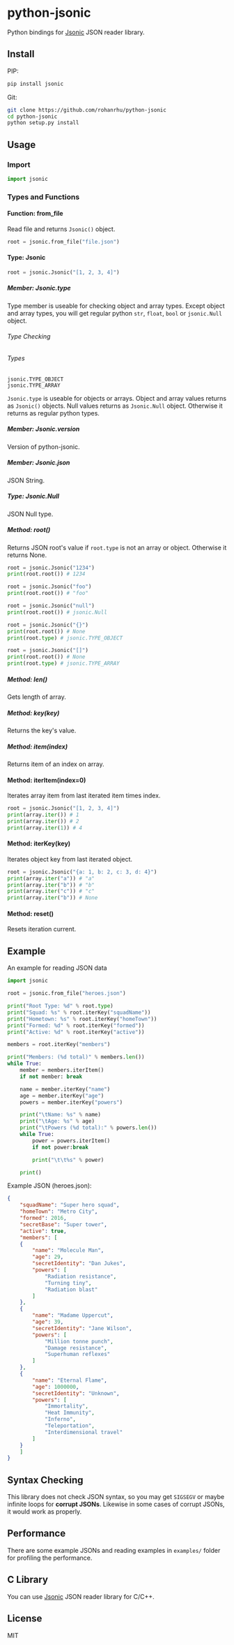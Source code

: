 # python-jsonic
Python bindings for [Jsonic](https://github.com/rohanrhu/jsonic) JSON reader library.

## Install
PIP:
```bash
pip install jsonic
```

Git:
```bash
git clone https://github.com/rohanrhu/python-jsonic
cd python-jsonic
python setup.py install
```

## Usage

### Import
```python
import jsonic
```

### Types and Functions

#### Function: from_file
Read file and returns `Jsonic()` object.
```python
root = jsonic.from_file("file.json")
```

#### Type: Jsonic
```python
root = jsonic.Jsonic("[1, 2, 3, 4]")
```

##### Member: Jsonic.type
Type member is useable for checking object and array types. Except object and array types, you will get regular python `str`, `float`, `bool` or `jsonic.Null` object.

###### Type Checking
###### Types
`jsonic.TYPE_OBJECT`<br>
`jsonic.TYPE_ARRAY`

`Jsonic.type` is useable for objects or arrays. Object and array values returns as `Jsonic()` objects. Null values returns as `Jsonic.Null` object. Otherwise it returns as regular python types.

##### Member: Jsonic.version
Version of python-jsonic.

##### Member: Jsonic.json
JSON String.

##### Type: Jsonic.Null
JSON Null type.

##### Method: root()
Returns JSON root's value if `root.type` is not an array or object. Otherwise it returns None.
```python
root = jsonic.Jsonic("1234")
print(root.root()) # 1234

root = jsonic.Jsonic("foo")
print(root.root()) # "foo"

root = jsonic.Jsonic("null")
print(root.root()) # jsonic.Null

root = jsonic.Jsonic("{}")
print(root.root()) # None
print(root.type) # jsonic.TYPE_OBJECT

root = jsonic.Jsonic("[]")
print(root.root()) # None
print(root.type) # jsonic.TYPE_ARRAY
```

#####  Method: len()
Gets length of array.

#####  Method: key(key)
Returns the key's value.

#####  Method: item(index)
Returns item of an index on array.

#### Method: iterItem(index=0)
Iterates array item from last iterated item times index.

```python
root = jsonic.Jsonic("[1, 2, 3, 4]")
print(array.iter()) # 1
print(array.iter()) # 2
print(array.iter(1)) # 4
```

#### Method: iterKey(key)
Iterates object key from last iterated object.
```python
root = jsonic.Jsonic("{a: 1, b: 2, c: 3, d: 4}")
print(array.iter("a")) # "a"
print(array.iter("b")) # "b"
print(array.iter("c")) # "c"
print(array.iter("b")) # None
```

#### Method: reset()
Resets iteration current.

## Example
An example for reading JSON data

```python
import jsonic

root = jsonic.from_file("heroes.json")

print("Root Type: %d" % root.type)
print("Squad: %s" % root.iterKey("squadName"))
print("Hometown: %s" % root.iterKey("homeTown"))
print("Formed: %d" % root.iterKey("formed"))
print("Active: %d" % root.iterKey("active"))

members = root.iterKey("members")

print("Members: (%d total)" % members.len())
while True:
    member = members.iterItem()
    if not member: break

    name = member.iterKey("name")
    age = member.iterKey("age")
    powers = member.iterKey("powers")

    print("\tName: %s" % name)
    print("\tAge: %s" % age)
    print("\tPowers (%d total):" % powers.len())
    while True:
        power = powers.iterItem()
        if not power:break

        print("\t\t%s" % power)

    print()
```

Example JSON (heroes.json):
```json
{
    "squadName": "Super hero squad",
    "homeTown": "Metro City",
    "formed": 2016,
    "secretBase": "Super tower",
    "active": true,
    "members": [
    {
        "name": "Molecule Man",
        "age": 29,
        "secretIdentity": "Dan Jukes",
        "powers": [
            "Radiation resistance",
            "Turning tiny",
            "Radiation blast"
        ]
    },
    {
        "name": "Madame Uppercut",
        "age": 39,
        "secretIdentity": "Jane Wilson",
        "powers": [
            "Million tonne punch",
            "Damage resistance",
            "Superhuman reflexes"
        ]
    },
    {
        "name": "Eternal Flame",
        "age": 1000000,
        "secretIdentity": "Unknown",
        "powers": [
            "Immortality",
            "Heat Immunity",
            "Inferno",
            "Teleportation",
            "Interdimensional travel"
        ]
    }
    ]
}
```

## Syntax Checking
This library does not check JSON syntax, so you may get `SIGSEGV` or maybe infinite loops for **corrupt JSONs**. Likewise in some cases of corrupt JSONs, it would work as properly.

## Performance
There are some example JSONs and reading examples in `examples/` folder for profiling the performance.

## C Library
You can use [Jsonic](https://github.com/rohanrhu/jsonic) JSON reader library for C/C++.

## License
MIT
